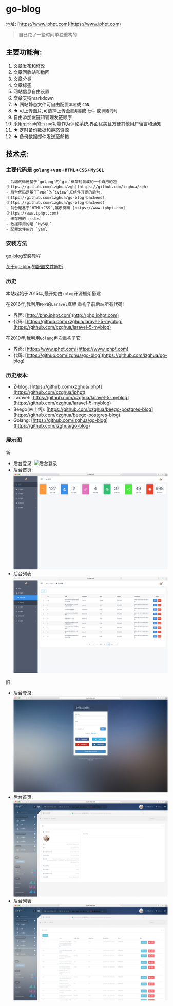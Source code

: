 # go-blog

地址: [https://www.iphpt.com](https://www.iphpt.com)

> 自己花了一些时间单独重构的!

## 主要功能有:

1. 文章发布和修改
2. 文章回收站和撤回
3. 文章分类
4. 文章标签
5. 网站信息自由设置
6. 文章支持markdown
7. ★ 网站静态文件可自由配置`本地`或 `CDN`
8. ★ 可上传图片,可选择上传至`服务器`或 `七牛` 或 `两者同时`
9. 自由添加友链和管理友链顺序
10. 采用`github`的`issue`功能作为评论系统,界面优美且方便其他用户留言和通知
11. ★ 定时备份数据和静态资源
12. ★ 备份数据邮件发送至邮箱

## 技术点:

###  主要代码是 `golang`+`vue`+`HTML`+`CSS`+`MySQL`

    - 后端代码是基于`golang`的`gin`框架封装成的一个自用的包  [https://github.com/izghua/zgh](https://github.com/izghua/zgh)
    - 后台代码是基于`vue`的`iview`UI组件开发的后台, [https://github.com/izghua/go-blog-backend](https://github.com/izghua/go-blog-backend)
    - 前台是基于`HTML+CSS`,展示页面 [https://www.iphpt.com](https://www.iphpt.com)
    - 缓存用的`redis`
    - 数据库用的是 `MySQL`
    - 配置文件用的 `yaml`
    
### 安装方法

[go-blog安装教程](https://www.iphpt.com/detail/130)   
 
[关于go-blog的配置文件解析](https://www.iphpt.com/detail/131)
    
### 历史

本站起始于2015年,最开始由`zblog`开源框架搭建

在2016年,我利用`PHP`的`Laravel`框架 重构了前后端所有代码!

 - 界面: [http://php.iphpt.com](http://php.iphpt.com)
 - 代码: [https://github.com/xzghua/laravel-5-myblog](https://github.com/xzghua/laravel-5-myblog)

在2019年,我利用`Golang`再次重构了它

 - 界面: [https://www.iphpt.com](https://www.iphpt.com)
 - 代码: [https://github.com/izghua/go-blog](https://github.com/izghua/go-blog)

### 历史版本:

 - Z-blog: [https://github.com/xzghua/iphpt](https://github.com/xzghua/iphpt)
 - Laravel: [https://github.com/xzghua/laravel-5-myblog](https://github.com/xzghua/laravel-5-myblog)
 - Beego(未上线): [https://github.com/xzghua/beego-postgres-blog](https://github.com/xzghua/beego-postgres-blog)
 - Golang: [https://github.com/izghua/go-blog](https://github.com/izghua/go-blog)
    
### 展示图        
 
新:

   - 后台登录: ![后台登录](./static/uploads/images/bc-login.png)
   - 后台首页: ![后台首页](./static/uploads/images/bc-home.png)
   - 后台列表: ![后台列表](./static/uploads/images/bc-post.png)

旧:

   - 后台登录: ![后台登录](./static/uploads/images/old-bc-login.png)
   - 后台首页: ![后台首页](./static/uploads/images/old-bc-home.png)
   - 后台列表: ![后台列表](./static/uploads/images/old-bc-post.png)



 
